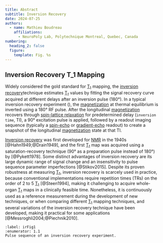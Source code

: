 ```yaml
---
title: Abstract
subtitle: Inversion Recovery
date: 2024-07-25
authors:
  - name: Mathieu Boudreau
    affiliations:
      - NeuroPoly Lab, Polytechnique Montreal, Quebec, Canada
numbering:
  heading_2: false
  figure:
    template: Fig. %s
---
```


## Inversion Recovery T_1 Mapping

Widely considered the gold standard for [T<sub>1</sub>](wiki:Spin–lattice_relaxation) mapping, the [inversion recovery](wiki:Inversion_recovery)technique estimates [T<sub>1</sub>](wiki:Spin–lattice_relaxation) values by fitting the signal recovery curve acquired at different delays after an inversion pulse (180°). In a typical inversion recovery experiment ([](#irFig1)), the [magnetization](wiki:Magnetization) at thermal equilibrium is inverted using a 180° RF pulse. After the longitudinal [magnetization](wiki:Magnetization) recovers through [spin-lattice relaxation](wiki:Spin–lattice_relaxation) for predetermined delay (`inversion time`, TI), a 90° excitation pulse is applied, followed by a readout imaging sequence (typically a [spin-echo](wiki:Spin_echo) or [gradient-echo](Gradient_echo) readout) to create a snapshot of the longitudinal [magnetization](wiki:Magnetization) state at that TI.

[Inversion recovery](wiki:Inversion_recovery) was first developed for [NMR](wiki:Nuclear_magnetic_resonance) in the 1940s [@Hahn1949;@Drain1949], and the first [T<sub>1</sub>](wiki:Spin–lattice_relaxation) map was acquired using a saturation-recovery technique (90° as a preparation pulse instead of 180°) by [@Pykett1978]. Some distinct advantages of inversion recovery are its large dynamic range of signal change and an insensitivity to pulse sequence parameter imperfections [@Stikov2015]. Despite its proven robustness at measuring [T<sub>1</sub>](wiki:Spin–lattice_relaxation), inversion recovery is scarcely used in practice, because conventional implementations require repetition times (TRs) on the order of 2 to 5 [T<sub>1</sub>](wiki:Spin–lattice_relaxation) [@Steen1994], making it challenging to acquire whole-organ [T<sub>1</sub>](wiki:Spin–lattice_relaxation) maps in a clinically feasible time. Nonetheless, it is continuously used as a reference measurement during the development of new techniques, or when comparing different [T<sub>1</sub>](wiki:Spin–lattice_relaxation) mapping techniques, and several variations of the inversion recovery technique have been developed, making it practical for some applications [@Messroghli2004;@Piechnik2010].

```{figure} img/ir_pulsesequences.svg
:label: irFig1
:enumerator: 1.1  
Pulse sequence of an inversion recovery experiment.
```
